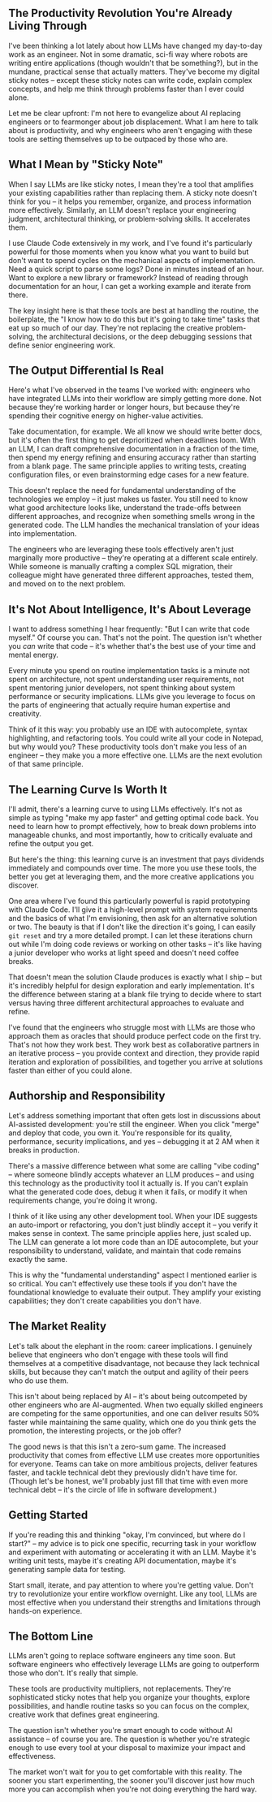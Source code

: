## The Productivity Revolution You're Already Living Through

I've been thinking a lot lately about how LLMs have changed my day-to-day work as an engineer. Not in some dramatic, sci-fi way where robots are writing entire applications (though wouldn't that be something?), but in the mundane, practical sense that actually matters. They've become my digital sticky notes – except these sticky notes can write code, explain complex concepts, and help me think through problems faster than I ever could alone.

Let me be clear upfront: I'm not here to evangelize about AI replacing engineers or to fearmonger about job displacement. What I am here to talk about is productivity, and why engineers who aren't engaging with these tools are setting themselves up to be outpaced by those who are.

## What I Mean by "Sticky Note"

When I say LLMs are like sticky notes, I mean they're a tool that amplifies your existing capabilities rather than replacing them. A sticky note doesn't think for you – it helps you remember, organize, and process information more effectively. Similarly, an LLM doesn't replace your engineering judgment, architectural thinking, or problem-solving skills. It accelerates them.

I use Claude Code extensively in my work, and I've found it's particularly powerful for those moments when you know what you want to build but don't want to spend cycles on the mechanical aspects of implementation. Need a quick script to parse some logs? Done in minutes instead of an hour. Want to explore a new library or framework? Instead of reading through documentation for an hour, I can get a working example and iterate from there.

The key insight here is that these tools are best at handling the routine, the boilerplate, the "I know how to do this but it's going to take time" tasks that eat up so much of our day. They're not replacing the creative problem-solving, the architectural decisions, or the deep debugging sessions that define senior engineering work.

## The Output Differential Is Real

Here's what I've observed in the teams I've worked with: engineers who have integrated LLMs into their workflow are simply getting more done. Not because they're working harder or longer hours, but because they're spending their cognitive energy on higher-value activities.

Take documentation, for example. We all know we should write better docs, but it's often the first thing to get deprioritized when deadlines loom. With an LLM, I can draft comprehensive documentation in a fraction of the time, then spend my energy refining and ensuring accuracy rather than starting from a blank page. The same principle applies to writing tests, creating configuration files, or even brainstorming edge cases for a new feature.

This doesn't replace the need for fundamental understanding of the technologies we employ – it just makes us faster. You still need to know what good architecture looks like, understand the trade-offs between different approaches, and recognize when something smells wrong in the generated code. The LLM handles the mechanical translation of your ideas into implementation.

The engineers who are leveraging these tools effectively aren't just marginally more productive – they're operating at a different scale entirely. While someone is manually crafting a complex SQL migration, their colleague might have generated three different approaches, tested them, and moved on to the next problem.

## It's Not About Intelligence, It's About Leverage

I want to address something I hear frequently: "But I can write that code myself." Of course you can. That's not the point. The question isn't whether you *can* write that code – it's whether that's the best use of your time and mental energy.

Every minute you spend on routine implementation tasks is a minute not spent on architecture, not spent understanding user requirements, not spent mentoring junior developers, not spent thinking about system performance or security implications. LLMs give you leverage to focus on the parts of engineering that actually require human expertise and creativity.

Think of it this way: you probably use an IDE with autocomplete, syntax highlighting, and refactoring tools. You could write all your code in Notepad, but why would you? These productivity tools don't make you less of an engineer – they make you a more effective one. LLMs are the next evolution of that same principle.

## The Learning Curve Is Worth It

I'll admit, there's a learning curve to using LLMs effectively. It's not as simple as typing "make my app faster" and getting optimal code back. You need to learn how to prompt effectively, how to break down problems into manageable chunks, and most importantly, how to critically evaluate and refine the output you get.

But here's the thing: this learning curve is an investment that pays dividends immediately and compounds over time. The more you use these tools, the better you get at leveraging them, and the more creative applications you discover.

One area where I've found this particularly powerful is rapid prototyping with Claude Code. I'll give it a high-level prompt with system requirements and the basics of what I'm envisioning, then ask for an alternative solution or two. The beauty is that if I don't like the direction it's going, I can easily `git reset` and try a more detailed prompt. I can let these iterations churn out while I'm doing code reviews or working on other tasks – it's like having a junior developer who works at light speed and doesn't need coffee breaks.

That doesn't mean the solution Claude produces is exactly what I ship – but it's incredibly helpful for design exploration and early implementation. It's the difference between staring at a blank file trying to decide where to start versus having three different architectural approaches to evaluate and refine.

I've found that the engineers who struggle most with LLMs are those who approach them as oracles that should produce perfect code on the first try. That's not how they work best. They work best as collaborative partners in an iterative process – you provide context and direction, they provide rapid iteration and exploration of possibilities, and together you arrive at solutions faster than either of you could alone.

## Authorship and Responsibility

Let's address something important that often gets lost in discussions about AI-assisted development: you're still the engineer. When you click "merge" and deploy that code, you own it. You're responsible for its quality, performance, security implications, and yes – debugging it at 2 AM when it breaks in production.

There's a massive difference between what some are calling "vibe coding" – where someone blindly accepts whatever an LLM produces – and using this technology as the productivity tool it actually is. If you can't explain what the generated code does, debug it when it fails, or modify it when requirements change, you're doing it wrong.

I think of it like using any other development tool. When your IDE suggests an auto-import or refactoring, you don't just blindly accept it – you verify it makes sense in context. The same principle applies here, just scaled up. The LLM can generate a lot more code than an IDE autocomplete, but your responsibility to understand, validate, and maintain that code remains exactly the same.

This is why the "fundamental understanding" aspect I mentioned earlier is so critical. You can't effectively use these tools if you don't have the foundational knowledge to evaluate their output. They amplify your existing capabilities; they don't create capabilities you don't have.

## The Market Reality

Let's talk about the elephant in the room: career implications. I genuinely believe that engineers who don't engage with these tools will find themselves at a competitive disadvantage, not because they lack technical skills, but because they can't match the output and agility of their peers who do use them.

This isn't about being replaced by AI – it's about being outcompeted by other engineers who are AI-augmented. When two equally skilled engineers are competing for the same opportunities, and one can deliver results 50% faster while maintaining the same quality, which one do you think gets the promotion, the interesting projects, or the job offer?

The good news is that this isn't a zero-sum game. The increased productivity that comes from effective LLM use creates more opportunities for everyone. Teams can take on more ambitious projects, deliver features faster, and tackle technical debt they previously didn't have time for. (Though let's be honest, we'll probably just fill that time with even more technical debt – it's the circle of life in software development.)

## Getting Started

If you're reading this and thinking "okay, I'm convinced, but where do I start?" – my advice is to pick one specific, recurring task in your workflow and experiment with automating or accelerating it with an LLM. Maybe it's writing unit tests, maybe it's creating API documentation, maybe it's generating sample data for testing.

Start small, iterate, and pay attention to where you're getting value. Don't try to revolutionize your entire workflow overnight. Like any tool, LLMs are most effective when you understand their strengths and limitations through hands-on experience.

## The Bottom Line

LLMs aren't going to replace software engineers any time soon. But software engineers who effectively leverage LLMs are going to outperform those who don't. It's really that simple.

These tools are productivity multipliers, not replacements. They're sophisticated sticky notes that help you organize your thoughts, explore possibilities, and handle routine tasks so you can focus on the complex, creative work that defines great engineering.

The question isn't whether you're smart enough to code without AI assistance – of course you are. The question is whether you're strategic enough to use every tool at your disposal to maximize your impact and effectiveness.

The market won't wait for you to get comfortable with this reality. The sooner you start experimenting, the sooner you'll discover just how much more you can accomplish when you're not doing everything the hard way.